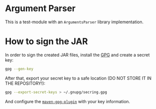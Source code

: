 Argument Parser
===============

This is a test-module with an `ArgumentsParser` library implementation.

# How to sign the JAR

In order to sign the created JAR files, install the [GPG][1] and create a secret key:

```bash
gpg --gen-key
```

After that, export your secret key to a safe location (DO NOT STORE IT IN THE REPOSITORY!):

```bash
gpg --export-secret-keys > ~/.gnupg/secring.gpg
```

And configure the [`maven-gpg-plugin`][2] with your key information.

[1]: https://www.gnupg.org/
[2]: http://maven.apache.org/plugins/maven-gpg-plugin/sign-mojo.html
